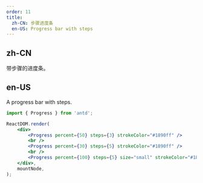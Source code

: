 ```yaml
---
order: 11
title:
  zh-CN: 步骤进度条
  en-US: Progress bar with steps
---
```


## zh-CN

带步骤的进度条。

## en-US

A progress bar with steps.

```jsx
import { Progress } from 'antd';

ReactDOM.render(
	<div>
		<Progress percent={50} steps={3} strokeColor="#1890ff" />
		<br />
		<Progress percent={30} steps={5} strokeColor="#1890ff" />
		<br />
		<Progress percent={100} steps={5} size="small" strokeColor="#1890ff" />
	</div>,
	mountNode,
);
```
